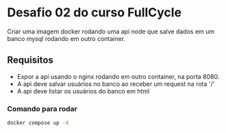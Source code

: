 # Desafio 02 do curso FullCycle
Criar uma imagem docker rodando uma api node que salve dados em um banco mysql rodando em outro container.


## Requisitos
 - Expor a api usando o nginx rodando em outro container, na porta 8080.
 - A api deve salvar usuários no banco ao receber um request na rota '/'
 - A api deve listar os usuários do banco em html

### Comando para rodar
```bash
docker compose up -d
```
